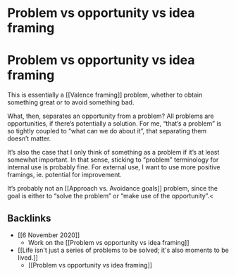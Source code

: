 # Problem vs opportunity vs idea framing 
# Problem vs opportunity vs idea framing 
This is essentially a [[Valence framing]] problem, whether to obtain something great or to avoid something bad.

What, then, separates an opportunity from a problem? All problems are opportunities, if there’s potentially a solution. For me, “that’s a problem” is so tightly coupled to “what can we do about it”, that separating them doesn’t matter. 

It’s also the case that I only think of something as a problem if it’s at least somewhat important. In that sense, sticking to “problem” terminology for internal use is probably fine. For external use, I want to use more positive framings, ie. potential for improvement.

It’s probably not an [[Approach vs. Avoidance goals]] problem, since the goal is either to “solve the problem” or “make use of the opportunity”.<

## Backlinks
* [[6 November 2020]]
	* Work on the [[Problem vs opportunity vs idea framing]]
* [[Life isn't just a series of problems to be solved; it's also moments to be lived.]]
	* [[Problem vs opportunity vs idea framing]]

<!-- {BearID:4D0D3E49-5E64-442D-9BDD-43B16DF9D2A6-6005-000005A0A62E0C37} -->
